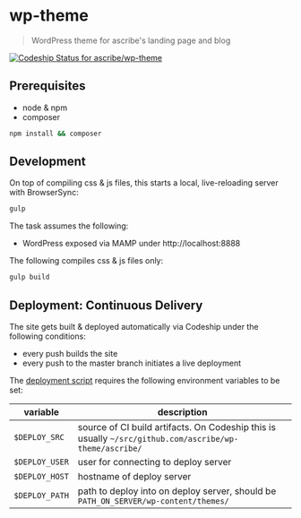 # wp-theme

> WordPress theme for ascribe's landing page and blog

[ ![Codeship Status for ascribe/wp-theme](https://codeship.com/projects/33c7d280-cf2d-0133-1c09-5ed74b30bb55/status?branch=master)](https://codeship.com/projects/141150)

## Prerequisites

- node & npm
- composer

```bash
npm install && composer
```

## Development

On top of compiling css & js files, this starts a local, live-reloading server with BrowserSync:

```bash
gulp
```

The task assumes the following:

- WordPress exposed via MAMP under http://localhost:8888

The following compiles css & js files only:

```bash
gulp build
```

## Deployment: Continuous Delivery

The site gets built & deployed automatically via Codeship under the following conditions:

- every push builds the site
- every push to the master branch initiates a live deployment

The [deployment script](_ci/deploy.sh) requires the following environment variables to be set:

variable | description 
---|---
`$DEPLOY_SRC` | source of CI build artifacts. On Codeship this is usually `~/src/github.com/ascribe/wp-theme/ascribe/`
`$DEPLOY_USER` | user for connecting to deploy server
`$DEPLOY_HOST` | hostname of deploy server 
`$DEPLOY_PATH` | path to deploy into on deploy server, should be `PATH_ON_SERVER/wp-content/themes/`
